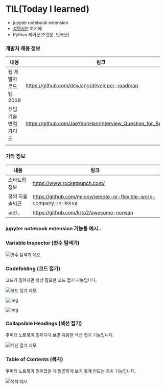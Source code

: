 # TIL(Today I learned)

* jupyter notebook extension
* [설명서는](https://github.com/ipython-contrib/jupyter_contrib_nbextensions) 여기에
* Python 제어문(조건문, 반복문)



### 개발자 채용 정보

| 내용                  | 링크                                                         |
| --------------------- | ------------------------------------------------------------ |
| 웹 개발자 로드맵 2019 | https://github.com/devJang/developer-roadmap                 |
| 신입 기술 면접 가이드 | https://github.com/JaeYeopHan/Interview_Question_for_Beginner |
|                       |                                                              |



### 기타 정보

| 내용            | 링크                                                         |
| --------------- | ------------------------------------------------------------ |
| 스타트업 정보   | https://www.rocketpunch.com/                                 |
| 꿈의 자율출퇴근 | https://github.com/milooy/remote-or-flexible-work-company-in-korea |
| 논산..          | https://github.com/krta2/awesome-nonsan                      |



### jupyter notebook extension 기능들 예시..

#### 

### Variable Inspector (변수 탐색기)

![변수 탐색기 데모](https://www.rlee.ai/assets/20180415/variable_explorer.gif)

### Codefolding (코드 접기)

코드가 길어지면 항상 필요한 코드 접기 기능입니다.

![코드 접기 데모](https://www.rlee.ai/assets/20180415/codefolding_1.png)

![img](https://www.rlee.ai/assets/20180415/codefolding_2.png)

![img](https://www.rlee.ai/assets/20180415/codefolding_3.png)

### Collapsible Headings (섹션 접기)

주피터 노트북이 길어지다 보면 유용한 섹션 접기 기능입니다.

![섹션 접기 데모](https://www.rlee.ai/assets/20180415/collapsible_headings.png)

### Table of Contents (목차)

주피터 노트북이 길어졌을 때 깔끔하게 보기 좋게 만드는 목차 기능입니다.

![목차 데모](https://www.rlee.ai/assets/20180415/toc_demo1.gif)
